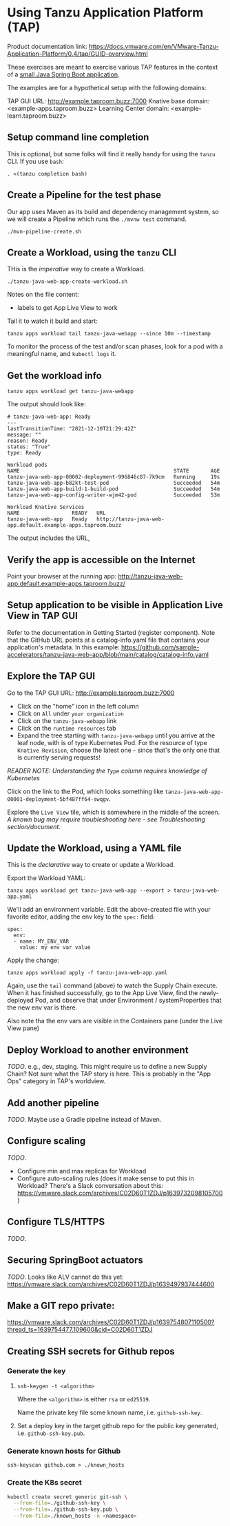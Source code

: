 # Using Tanzu Application Platform (TAP)

Product documentation link: <https://docs.vmware.com/en/VMware-Tanzu-Application-Platform/0.4/tap/GUID-overview.html>

These exercises are meant to exercise various TAP features in the context of a [small Java Spring Boot
application](https://github.com/sample-accelerators/tanzu-java-web-app.git).

The examples are for a hypothetical setup with the following domains:

TAP GUI URL: <http://example.taproom.buzz:7000>
Knative base domain: <example-apps.taproom.buzz>
Learning Center domain: <example-learn.taproom.buzz>

## Setup command line completion

This is optional, but some folks will find it really handy for using the `tanzu` CLI.
If you use `bash`:

```
. <(tanzu completion bash)
```

## Create a Pipeline for the test phase

Our app uses Maven as its build and dependency management system, so we will create a Pipeline which
runs the `./mvnw test` command.

```
./mvn-pipeline-create.sh
```

## Create a Workload, using the `tanzu` CLI
THis is the _imperative_ way to create a Workload.

```
./tanzu-java-web-app-create-workload.sh
```
Notes on the file content:
- labels to get App Live View to work

Tail it to watch it build and start:

```
tanzu apps workload tail tanzu-java-webapp --since 10m --timestamp
```

To monitor the process of the test and/or scan phases, look for a pod with a meaningful name, and `kubectl logs` it.

## Get the workload info
```
tanzu apps workload get tanzu-java-webapp
```
The output should look like:
```
# tanzu-java-web-app: Ready
---
lastTransitionTime: "2021-12-10T21:29:42Z"
message: ""
reason: Ready
status: "True"
type: Ready

Workload pods
NAME                                                  STATE       AGE
tanzu-java-web-app-00002-deployment-996846c87-7k9cm   Running     19s
tanzu-java-web-app-b82kt-test-pod                     Succeeded   54m
tanzu-java-web-app-build-1-build-pod                  Succeeded   54m
tanzu-java-web-app-config-writer-wjm42-pod            Succeeded   53m

Workload Knative Services
NAME                 READY   URL
tanzu-java-web-app   Ready   http://tanzu-java-web-app.default.example-apps.taproom.buzz
```
The output includes the URL,

## Verify the app is accessible on the Internet

Point your browser at the running app:
<http://tanzu-java-web-app.default.example-apps.taproom.buzz/>

## Setup application to be visible in Application Live View in TAP GUI

Refer to the documentation in Getting Started (register component).
Note that the GitHub URL points at a catalog-info.yaml file that contains your application's metadata.
In this example: <https://github.com/sample-accelerators/tanzu-java-web-app/blob/main/catalog/catalog-info.yaml>

## Explore the TAP GUI
Go to the TAP GUI URL: <http://example.taproom.buzz:7000>

- Click on the "home" icon in the left column
- Click on `All` under `your organization`
- Click on the `tanzu-java-webapp` link
- Click on the `runtime resources` tab
- Expand the tree starting with `tanzu-java-webapp` until you arrive at the leaf node, with is of type Kubernetes Pod.
  For the resource of type `Knative Revision`, choose the latest one - since that's the only one that is currently serving requests!

_READER NOTE: Understanding the `Type` column requires knowledge of Kubernetes_

Click on the link to the Pod, which looks something like
`tanzu-java-web-app-00001-deployment-5bf487ff64-swqgv`.

Explore the `Live View` tile, which is somewhere in the middle of the screen.
_A known bug may require troubleshooting here - see Troubleshooting section/document._

## Update the Workload, using a YAML file
This is the _declarative_ way to create or update a Workload.

Export the Workload YAML:
```
tanzu apps workload get tanzu-java-web-app --export > tanzu-java-web-app.yaml
```
We'll add an environment variable.
Edit the above-created file with your favorite editor, adding the env key to the `spec:` field:

```
spec:
  env:
  - name: MY_ENV_VAR
    value: my env var value
```
Apply the change:
```
tanzu apps workload apply -f tanzu-java-web-app.yaml
```

Again, use the `tail` command (above) to watch the Supply Chain execute. When it has finished successfully,
go to the App Live View, find the newly-deployed Pod, and observe that under Environment / systemProperties
that the new env var is there.

Also note tha the env vars are visible in the Containers pane (under the Live View pane)

## Deploy Workload to another environment
_TODO_.
e.g., dev, staging.
This might require us to define a new Supply Chain? Not sure what the TAP story is here.
This is probably in the "App Ops" category in TAP's worldview.

## Add another pipeline
_TODO_.
Maybe use a Gradle pipeline instead of Maven.

## Configure scaling
_TODO_.
- Configure min and max replicas for Workload
- Configure auto-scaling rules (does it make sense to put this in Workload? There's a Slack conversation about this:
  <https://vmware.slack.com/archives/C02D60T1ZDJ/p1639732098105700>)

## Configure TLS/HTTPS
_TODO_.

## Securing SpringBoot actuators
_TODO_.
Looks like ALV cannot do this yet:
<https://vmware.slack.com/archives/C02D60T1ZDJ/p1639497937444600>

## Make a GIT repo private:
<https://vmware.slack.com/archives/C02D60T1ZDJ/p1639754807110500?thread_ts=1639754477.109600&cid=C02D60T1ZDJ>

## Creating SSH secrets for Github repos

### Generate the key

1.  `ssh-keygen -t <algorithm>`

    Where the `<algorithm>` is either `rsa` or `ed25519`.

    Name the private key file some known name,
    i.e. `github-ssh-key`.

1.  Set a deploy key in the target github repo for the public key
    generated, i.e. `github-ssh-key.pub`.

### Generate known hosts for Github

`ssh-keyscan github.com > ./known_hosts`

### Create the K8s secret

```bash
kubectl create secret generic git-ssh \
  --from-file=./github-ssh-key \
  --from-file=./github-ssh-key.pub \
  --from-file=./known_hosts -n <namespace>
```
